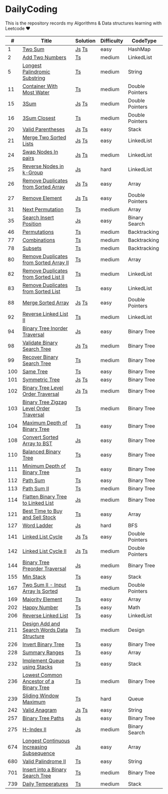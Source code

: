 # DailyCoding

This is the repository records my Algorithms &amp; Data structures learning with Leetcode &hearts;

| #   | Title                                                                                                                   | Solution                                                                                                                        | Difficulty | CodeType        |
|-----|-------------------------------------------------------------------------------------------------------------------------|---------------------------------------------------------------------------------------------------------------------------------|------------|-----------------|
| 1   | [Two Sum](https://leetcode.com/problems/two-sum/)                                                                       | [Js](./sourceFile/Js/1_twoSum.js) [Ts](./sourceFile/typescript/1_TwoSum.ts)                                                     | easy       | HashMap         |
| 2   | [Add Two Numbers](https://leetcode.com/problems/add-two-numbers/)                                                       | [Ts](./sourceFile/typescript/2_AddTwoNumbers.ts)                                                                                | medium     | LinkedList      |
| 5   | [Longest Palindromic Substring](https://leetcode.com/problems/longest-palindromic-substring/) | [Ts](./sourceFile/typescript/5_LongestPalindromicSubstring.ts) | medium | String |
| 11  | [Container With Most Water](https://leetcode.com/problems/container-with-most-water/) | [Ts](./sourceFile/typescript/11_ContainerWIthMostWater.ts) | medium | Double Pointers |
| 15  | [3Sum](https://leetcode.com/problems/3sum/) | [Js](./sourceFile/Js/15_ThreeSum.js) [Ts](./sourceFile/typescript/15_3Sum.ts) | medium | Double Pointers |
| 16  | [3Sum Closest](https://leetcode.com/problems/3sum-closest/) | [Ts](./sourceFile/typescript/16_3SumClosest.ts) | medium | Double Pointers |
| 20  | [Valid Parentheses](https://leetcode.com/problems/valid-parentheses/)                                                   | [Js](./sourceFile/Js/20_ValidParentheses.js) [Ts](./sourceFile/typescript/20_ValidParentheses.ts)                               | easy       | Stack           |
| 21  | [Merge Two Sorted Lists](https://leetcode.com/problems/merge-two-sorted-lists/)                                         | [Js](./sourceFile/Js/21_MergeTwoSortedList.js) [Ts](./sourceFile/typescript/21_MergeTwoSortedLists.ts)                          | easy       | LinkedList      |
| 24  | [Swap Nodes In pairs](https://leetcode.com/problems/swap-nodes-in-pairs/)                                               | [Js](./sourceFile/Js/24_SwapNodesInPairs.js) [Ts](./sourceFile/typescript/24_SwapNodesInPairs.ts)                               | medium     | LinkedList      |
| 25  | [Reverse Nodes in k-Group](https://leetcode.com/problems/reverse-nodes-in-k-group/)                                     | [Js](./sourceFile/Js/25_ReverseNodesInKGroup.js)                                                                                | hard       | LinkedList      |
| 26  | [Remove Duplicates from Sorted Array](https://leetcode.com/problems/remove-duplicates-from-sorted-array/)               | [Js](./sourceFile/Js/26_RemoveDuplicatesFromSortedArray.js) [Ts](./sourceFile/typescript/26_RemoveDuplicatesFromSortedArray.ts) | easy       | Array           |
| 27  | [Remove Element](https://leetcode.com/problems/remove-element/)                                                         | [Js](./sourceFile/Js/27_RemoveElements.js) [Ts](./sourceFile/typescript/27_RemoveElement.ts)                                    | easy       | Double Pointers |
| 31  | [Next Permutation](https://leetcode.com/problems/next-permutation/)                                                     | [Ts](./sourceFile/typescript/31_NextPermutation.ts)                                                                             | medium     | Array           |
| 35  | [Search Insert Position](https://leetcode.com/problems/search-insert-position/)                                         | [Js](./sourceFile/Js/35_SearchInsertPosition.js)                                                                                | easy       | Binary Search   |
| 46  | [Permutations](https://leetcode.com/problems/permutations/)                                                             | [Ts](./sourceFile/typescript/46_Permutations.ts)                                                                                | medium     | Backtracking    |
| 77  | [Combinations](https://leetcode.com/problems/combinations/)                                                             | [Ts](./sourceFile/typescript/77_Combinations.ts)                                                                                | medium     | Backtracking    |
| 78  | [Subsets](https://leetcode.com/problems/subsets/)                                                                       | [Ts](./sourceFile/typescript/78_Subsets.ts)                                                                                     | medium     | Backtracking    |
| 80  | [Remove Duplicates from Sorted Array II](https://leetcode.com/problems/remove-duplicates-from-sorted-array-ii/)         | [Ts](./sourceFile/typescript/80_RemoveDuplicatesFromSortedArray.ts)                                                             | medium     | Array           |
| 82  | [Remove Duplicates from Sorted List II](https://leetcode.com/problems/remove-duplicates-from-sorted-list-ii/)           | [Ts](./sourceFile/typescript/82_RemoveDuplicatesFromSortedListII.ts)                                                            | medium     | LinkedList      |
| 83  | [Remove Duplicates from Sorted List](https://leetcode.com/problems/remove-duplicates-from-sorted-list/)                 | [Ts](./sourceFile/typescript/83_RemoveDuplicatesFromSortedList.ts)                                                              | easy       | LinkedList      |
| 88  | [Merge Sorted Array](https://leetcode.com/problems/merge-sorted-array/)                                                 | [Js](./sourceFile/Js/88_MergeSortedArray.js) [Ts](./sourceFile/typescript/88_MergeSortedArray.ts)                               | easy       | Double Pointers |
| 92  | [Reverse Linked List II](https://leetcode.com/problems/reverse-linked-list-ii/)                                         | [Ts](./sourceFile/typescript/92_ReverseLinkedListII.ts)                                                                         | medium     | LinkedList      |
| 94  | [Binary Tree Inorder Traversal](https://leetcode.com/problems/binary-tree-inorder-traversal/)                           | [Js](./sourceFile/Js/94_BinaryTreeInorderTraversal.js)                                                                          | easy       | Binary Tree     |
| 98  | [Validate Binary Search Tree](https://leetcode.com/problems/validate-binary-search-tree/)                               | [Js](./sourceFile/Js/98_ValidateBST.js) [Ts](./sourceFile/typescript/98_ValidateBinarySearchTree.ts)                            | medium     | Binary Tree     |
| 99  | [Recover Binary Search Tree](https://leetcode.com/problems/recover-binary-search-tree/)                                 | [Ts](./sourceFile/typescript/99_RecoverBinarySearchTree.ts)                                                                     | medium     | Binary Tree     |
| 100 | [Same Tree](https://leetcode.com/problems/same-tree/)                                                                   | [Ts](./sourceFile/typescript/100_SameTree.ts)                                                                                   | easy       | Binary Tree     |
| 101 | [Symmetric Tree](https://leetcode.com/problems/symmetric-tree/)                                                         | [Js](./sourceFile/Js/101_SymmetricTree.js) [Ts](./sourceFile/typescript/101_SymmetricTree.ts)                                   | easy       | Binary Tree     |
| 102 | [Binary Tree Level Order Traversal](https://leetcode.com/problems/binary-tree-level-order-traversal/)                   | [Js](./sourceFile/Js/102_BinaryTreeLevelorderTraversal.js) [Ts](./sourceFile/typescript/102_BinaryTreeLevelOrderTraversal.ts)   | medium     | Binary Tree     |
| 103 | [Binary Tree Zigzag Level Order Traversal](https://leetcode.com/problems/binary-tree-zigzag-level-order-traversal/)     | [Ts](./sourceFile/typescript/103_BinaryTreeZigzagLevelOrderTraversal.ts)                                                         | medium     | Binary Tree     |
| 104 | [Maximum Depth of Binary Tree](https://leetcode.com/problems/maximum-depth-of-binary-tree/)                             | [Ts](./sourceFile/typescript/104_MaxDepthOfBinaryTree.ts)                                                                       | easy       | Binary Tree     |
| 108 | [Convert Sorted Array to BST](https://leetcode.com/problems/convert-sorted-array-to-binary-search-tree/)                | [Js](./sourceFile/Js/108_ConvertSortedArrayToBST.js)                                                                            | easy       | Binary Tree     |
| 110 | [Balanced Binary Tree](https://leetcode.com/problems/balanced-binary-tree/)                                             | [Ts](./sourceFile/typescript/110_BalanceBinaryTree.ts)                                                                          | easy       | Binary Tree     |
| 111 | [Minimum Depth of Binary Tree](https://leetcode.com/problems/minimum-depth-of-binary-tree/)                             | [Ts](./sourceFile/typescript/111_MinimumDepthOfBinaryTree.ts)                                                                   | easy       | Binary Tree     |
| 112 | [Path Sum](https://leetcode.com/problems/path-sum/)                                                                     | [Ts](./sourceFile/typescript/112_PathSum.ts)                                                                                    | easy       | Binary Tree     |
| 113 | [Path Sum II](https://leetcode.com/problems/path-sum-ii/) | [Ts](./sourceFile/typescript/113_PathSumII.ts) | medium | Binary Tree |
| 114 | [Flatten Binary Tree to Linked List](https://leetcode.com/problems/flatten-binary-tree-to-linked-list/)                 | [Js](./sourceFile/Js/114_FlattenBTLinkedlist.js)                                                                                | medium     | Binary Tree     |
| 121 | [Best Time to Buy and Sell Stock](https://leetcode.com/problems/best-time-to-buy-and-sell-stock/)                       | [Ts](./sourceFile/typescript/121_BestTimeBuyAndSellStocks.ts)                                                                   | easy       | Array           |
| 127 | [Word Ladder](https://leetcode.com/problems/word-ladder/)                                                               | [Js](./sourceFile/Js/127_WordLadder.js)                                                                                         | hard       | BFS             |
| 141 | [Linked List Cycle](https://leetcode.com/problems/linked-list-cycle/)                                                   | [Js](./sourceFile/Js/141_LinkedListCycle.js) [Ts](./sourceFile/typescript/141_LinkedListCycle.ts)                               | easy       | Double Pointers |
| 142 | [Linked List Cycle II](https://leetcode.com/problems/linked-list-cycle-ii/)                                             | [Js](./sourceFile/Js/142_LinkedListCycleII.js) [Ts](./sourceFile/typescript/142_LinkedListCycleII.ts)                           | medium     | Double Pointers |
| 144 | [Binary Tree Preorder Traversal](https://leetcode.com/problems/binary-tree-preorder-traversal/)                         | [Js](./sourceFile/Js/144_BinaryTreePreorderTraversal.js)                                                                        | medium     | Binary Tree     |
| 155 | [Min Stack](https://leetcode.com/problems/min-stack/)                                                                   | [Ts](./sourceFile/typescript/155_MinStack.ts)                                                                                   | easy       | Stack           |
| 167 | [Two Sum II - Input Array Is Sorted](https://leetcode.com/problems/two-sum-ii-input-array-is-sorted/)                   | [Ts](./sourceFile/typescript/167_TwoSumII.ts)                                                                                   | medium     | Double Pointers |
| 169 | [Majority Element](https://leetcode.com/problems/majority-element/)                                                     | [Ts](./sourceFile/typescript/169_MajorityElement.ts)                                                                            | easy       | Array           |
| 202 | [Happy Number](https://leetcode.com/problems/happy-number/)                                                             | [Ts](./sourceFile/typescript/202_HappyNumber.ts)                                                                                | easy       | Math            |
| 206 | [Reverse Linked List](https://leetcode.com/problems/reverse-linked-list/)                                               | [Ts](./sourceFile/typescript/206_ReverseLinkedList.ts)                                                                          | easy       | LinkedList      |
| 211 | [Design Add and Search Words Data Structure](https://leetcode.com/problems/design-add-and-search-words-data-structure/) | [Ts](./sourceFile/typescript/211_DesignAddAndSearchDataStructure.ts)                                                            | medium     | Design          |
| 226 | [Invert Binary Tree](https://leetcode.com/problems/invert-binary-tree/)                                                 | [Ts](./sourceFile/typescript/226_InvertBinaryTree.ts)                                                                           | easy       | Binary Tree     |
| 228 | [Summary Ranges](https://leetcode.com/problems/summary-ranges/)                                                         | [Ts](./sourceFile/typescript/228_SummaryRanges.ts)                                                                              | easy       | Array           |
| 232 | [Implement Queue using Stacks](https://leetcode.com/problems/implement-queue-using-stacks/)                             | [Ts](./sourceFile/typescript/232_ImplementQueueUsingStacks.ts)                                                                  | easy       | Stack           |
| 236 | [Lowest Common Ancestor of a Binary Tree](https://leetcode.com/problems/lowest-common-ancestor-of-a-binary-tree/)       | [Ts](./sourceFile/typescript/236_LowestCommonAncestorOfABinaryTree.ts)                                                          | medium     | Binary Tree     |
| 239 | [Sliding Window Maximum](https://leetcode.com/problems/sliding-window-maximum/)                                         | [Ts](./sourceFile/typescript/239_SlidingWindowMaximum.ts)                                                                       | hard       | Queue           |
| 242 | [Valid Anagram](https://leetcode.com/problems/valid-anagram/)                                                           | [Js](./sourceFile/Js/242_ValidAnagram.js) [Ts](./sourceFile/typescript/242_ValidAnagram.ts)                                     | easy       | String          |
| 257 | [Binary Tree Paths](https://leetcode.com/problems/binary-tree-paths/)                                                   | [Js](./sourceFile/Js/257_BinaryTreePaths.js)                                                                                    | easy       | Binary Tree     |
| 275 | [H-Index II](https://leetcode.com/problems/h-index-ii/)                                                                 | [Js](./sourceFile/Js/275_H-index-II.js)                                                                                         | medium     | Binary Search   |
| 674 | [Longest Continuous Increasing Subsequence](https://leetcode.com/problems/longest-continuous-increasing-subsequence/)   | [Js](./sourceFile/Js/674_LCIS.js)                                                                                               | easy       | Array           |
| 680 | [Valid Palindrome II](https://leetcode.com/problems/valid-palindrome-ii/)                                               | [Ts](./sourceFile/typescript/680_ValidPalindromeII.ts)                                                                          | easy       | String          |
| 701 | [Insert into a Binary Search Tree](https://leetcode.com/problems/insert-into-a-binary-search-tree/)                     | [Ts](./sourceFile/typescript/701_InsertIntoABinarySearchTree.ts)                                                                | medium     | Binary Tree     |
| 739 | [Daily Temperatures](https://leetcode.com/problems/daily-temperatures/)                                                 | [Ts](./sourceFile/typescript/739_DailyTemperatures.ts)                                                                          | medium     | Stack           |
